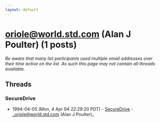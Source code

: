 ```yaml
---
layout: default
---
```


# oriole@world.std.com (Alan J Poulter) (1 posts)

_Be aware that many list participants used multiple email addresses over their time active on the list. As such this page may not contain all threads available._

## Threads

### SecureDrive
+ 1994-04-05 (Mon, 4 Apr 94 22:29:20 PDT) - [SecureDrive](/archive/1994/04/5c2c3f7e984e98f94e7b95d50d9ead2648407f1b3f1baf3ed7033913d67e221b) - _oriole@world.std.com (Alan J Poulter)_

